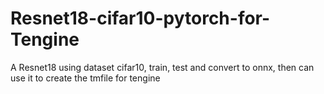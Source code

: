 # Resnet18-cifar10-pytorch-for-Tengine
A Resnet18 using dataset cifar10, train, test and convert to onnx, then can use it to create the tmfile for tengine
